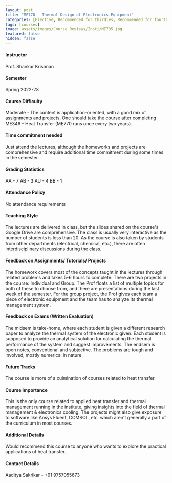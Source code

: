 ```yaml
---
layout: post
title: "ME770 - Thermal Design of Electronics Equipment"
categories: [Elective, Recommended for thirdies, Recommended for fourthies, Thermal and Fluids Engineering]
tags: [courses]
image: assets/images/Course Reviews/Insti/ME735.jpg
featured: false
hidden: false
---
```


#### Instructor
Prof. Shankar Krishnan

#### Semester
Spring 2022-23

#### Course Difficulty
Moderate - The content is application-oriented, with a good mix of assignments and projects. One should take the course after completing ME346 - Heat Transfer (ME770 runs once every two years).

#### Time commitment needed
Just attend the lectures, although the homeworks and projects are comprehensive and require additional time commitment during some times in the semester.

#### Grading Statistics
AA - 7
AB - 3
AU - 4
BB - 1

#### Attendance Policy
No attendance requirements

#### Teaching Style
The lectures are delivered in class, but the slides shared on the course's Google Drive are comprehensive.
The class is usually very interactive as the number of students is less than 20. As the course is also taken by students from other departments (electrical, chemical, etc.), there are often interdisciplinary discussions during the class.

#### Feedback on Assignments/ Tutorials/ Projects
The homework covers most of the concepts taught in the lectures through related problems and takes 5-6 hours to complete.
There are two projects in the course: Individual and Group. The Prof floats a list of multiple topics for both of these to choose from, and there are presentations during the last week of the semester. For the group project, the Prof gives each team a piece of electronic equipment and the team has to analyze its thermal management system.

#### Feedback on Exams (Written Evaluation)
The midsem is take-home, where each student is given a different research paper to analyze the thermal system of the electronic given. Each student is supposed to provide an analytical solution for calculating the thermal performance of the system and suggest improvements.
The endsem is open notes, conventional and subjective. The problems are tough and involved, mostly numerical in nature. 

#### Future Tracks
The course is more of a culmination of courses related to heat transfer. 

#### Course Importance
This is the only course related to applied heat transfer and thermal management running in the institute, giving insights into the field of thermal management & electronics cooling. The projects might also give exposure to software like Ansys Fluent, COMSOL, etc. which aren't generally a part of the curriculum in most courses.

#### Additional Details
Would recommend this course to anyone who wants to explore the practical applications of heat transfer.

#### Contact Details
Aaditya Sakrikar - +91 9757055673

